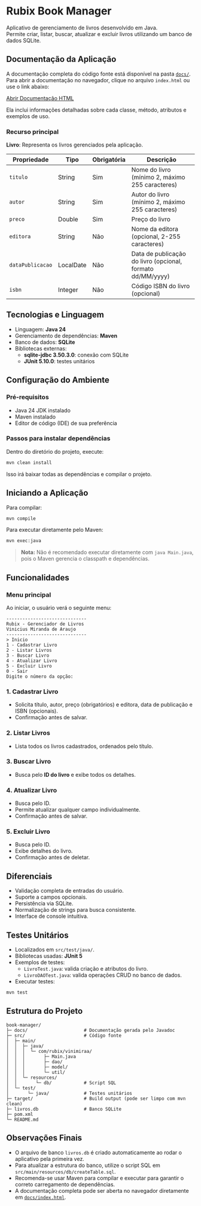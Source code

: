 # Rubix Book Manager

Aplicativo de gerenciamento de livros desenvolvido em Java.  
Permite criar, listar, buscar, atualizar e excluir livros utilizando um banco de dados SQLite.  

## Documentação da Aplicação

A documentação completa do código fonte está disponível na pasta [`docs/`](docs/).  
Para abrir a documentação no navegador, clique no arquivo `index.html` ou use o link abaixo:

[Abrir Documentação HTML](https://vinimiraa.github.io/book-manager/)

Ela inclui informações detalhadas sobre cada classe, método, atributos e exemplos de uso.

### Recurso principal

**Livro**: Representa os livros gerenciados pela aplicação.  

| Propriedade       | Tipo       | Obrigatória | Descrição                                                  |
|-------------------|------------|-------------|------------------------------------------------------------|
| `titulo`          | String     | Sim         | Nome do livro (mínimo 2, máximo 255 caracteres)            |
| `autor`           | String     | Sim         | Autor do livro (mínimo 2, máximo 255 caracteres)           |
| `preco`           | Double     | Sim         | Preço do livro                                             |
| `editora`         | String     | Não         | Nome da editora (opcional, 2-255 caracteres)               |
| `dataPublicacao`  | LocalDate  | Não         | Data de publicação do livro (opcional, formato dd/MM/yyyy) |
| `isbn`            | Integer    | Não         | Código ISBN do livro (opcional)                            |


## Tecnologias e Linguagem

- Linguagem: **Java 24**
- Gerenciamento de dependências: **Maven**
- Banco de dados: **SQLite**
- Bibliotecas externas:
  - **sqlite-jdbc 3.50.3.0**: conexão com SQLite
  - **JUnit 5.10.0**: testes unitários

## Configuração do Ambiente

### Pré-requisitos

- Java 24 JDK instalado
- Maven instalado
- Editor de código (IDE) de sua preferência

### Passos para instalar dependências

Dentro do diretório do projeto, execute:

```bash
mvn clean install
```

Isso irá baixar todas as dependências e compilar o projeto.

## Iniciando a Aplicação

Para compilar:

```bash
mvn compile
```

Para executar diretamente pelo Maven:

```bash
mvn exec:java
```

> **Nota:** Não é recomendado executar diretamente com `java Main.java`, pois o Maven gerencia o classpath e dependências.

## Funcionalidades

### Menu principal

Ao iniciar, o usuário verá o seguinte menu:

```
------------------------------
Rubix - Gerenciador de Livros
Vinicius Miranda de Araujo
------------------------------
> Inicio
1 - Cadastrar Livro
2 - Listar Livros
3 - Buscar Livro
4 - Atualizar Livro
5 - Excluir Livro
0 - Sair
Digite o número da opção:
```

### 1. Cadastrar Livro

- Solicita título, autor, preço (obrigatórios) e editora, data de publicação e ISBN (opcionais).
- Confirmação antes de salvar.

### 2️. Listar Livros

- Lista todos os livros cadastrados, ordenados pelo título.

### 3️. Buscar Livro

- Busca pelo **ID do livro** e exibe todos os detalhes.

### 4️. Atualizar Livro

- Busca pelo ID.
- Permite atualizar qualquer campo individualmente.
- Confirmação antes de salvar.

### 5️. Excluir Livro

- Busca pelo ID.
- Exibe detalhes do livro.
- Confirmação antes de deletar.

## Diferenciais

- Validação completa de entradas do usuário.
- Suporte a campos opcionais.
- Persistência via SQLite.
- Normalização de strings para busca consistente.
- Interface de console intuitiva.

## Testes Unitários

- Localizados em `src/test/java/`.
- Bibliotecas usadas: **JUnit 5**
- Exemplos de testes:
  - `LivroTest.java`: valida criação e atributos do livro.
  - `LivroDAOTest.java`: valida operações CRUD no banco de dados.
- Executar testes:

```bash
mvn test
```

## Estrutura do Projeto

```
book-manager/
├─ docs/                     # Documentação gerada pelo Javadoc
├─ src/                      # Código fonte
│  ├─ main/
│  │  ├─ java/
│  │  │  └─ com/rubix/vinimiraa/
│  │  │       ├─ Main.java
│  │  │       ├─ dao/
│  │  │       ├─ model/
│  │  │       └─ util/
│  │  └─ resources/
│  │       └─ db/            # Script SQL
│  └─ test/
│       └─ java/             # Testes unitários
├─ target/                   # Build output (pode ser limpo com mvn clean)
├─ livros.db                 # Banco SQLite
├─ pom.xml
└─ README.md
```

## Observações Finais

- O arquivo de banco `livros.db` é criado automaticamente ao rodar o aplicativo pela primeira vez.
- Para atualizar a estrutura do banco, utilize o script SQL em `src/main/resources/db/createTable.sql`.
- Recomenda-se usar Maven para compilar e executar para garantir o correto carregamento de dependências.
- A documentação completa pode ser aberta no navegador diretamente em [`docs/index.html`](docs/index.html).

